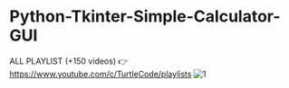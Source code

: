 # Python-Tkinter-Simple-Calculator-GUI
ALL PLAYLIST (+150 videos) 👉 https://www.youtube.com/c/TurtleCode/playlists
![1](https://user-images.githubusercontent.com/85156399/176998883-9d371cf9-6132-4b25-b429-ec92c1337f65.png)
